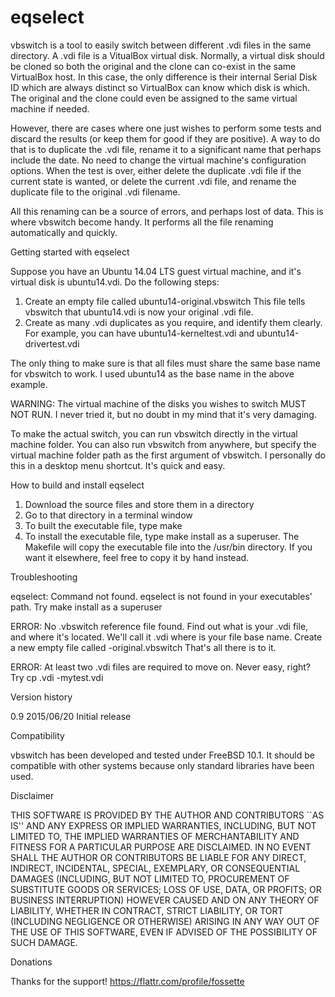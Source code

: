 # eqselect

vbswitch is a tool to easily switch between different .vdi files
in the same directory.  A .vdi file is a VitualBox virtual disk.
Normally, a virtual disk should be cloned so both the original and
the clone can co-exist in the same VirtualBox host.  In this case,
the only difference is their internal Serial Disk ID which are
always distinct so VirtualBox can know which disk is which.  The
original and the clone could even be assigned to the same virtual
machine if needed.

However, there are cases where one just wishes to perform some tests
and discard the results (or keep them for good if they are positive).
A way to do that is to duplicate the .vdi file, rename it to a
significant name that perhaps include the date.  No need to change
the virtual machine's configuration options.  When the test is over,
either delete the duplicate .vdi file if the current state is wanted,
or delete the current .vdi file, and rename the duplicate file to the
original .vdi filename.

All this renaming can be a source of errors, and perhaps lost of data.
This is where vbswitch become handy.  It performs all the file
renaming automatically and quickly.

Getting started with eqselect

Suppose you have an Ubuntu 14.04 LTS guest virtual machine, and it's
virtual disk is ubuntu14.vdi.  Do the following steps:
1) Create an empty file called ubuntu14-original.vbswitch  This file
tells vbswitch that ubuntu14.vdi is now your original .vdi file.
2) Create as many .vdi duplicates as you require, and identify them
clearly.  For example, you can have ubuntu14-kerneltest.vdi and
ubuntu14-drivertest.vdi

The only thing to make sure is that all files must share the same
base name for vbswitch to work.  I used ubuntu14 as the base name
in the above example.

WARNING: The virtual machine of the disks you wishes to switch
MUST NOT RUN.  I never tried it, but no doubt in my mind that it's
very damaging.

To make the actual switch, you can run vbswitch directly in the
virtual machine folder.  You can also run vbswitch from anywhere,
but specify the virtual machine folder path as the first argument
of vbswitch.  I personally do this in a desktop menu shortcut.
It's quick and easy.

How to build and install eqselect

1) Download the source files and store them in a directory
2) Go to that directory in a terminal window
3) To built the executable file, type make
4) To install the executable file, type make install as a
superuser.  The Makefile will copy the executable file into the
/usr/bin directory.  If you want it elsewhere, feel free to copy
it by hand instead.

Troubleshooting

eqselect: Command not found.
eqselect is not found in your executables' path.  Try make install
as a superuser

ERROR: No .vbswitch reference file found.
Find out what is your .vdi file, and where it's located.  We'll
call it <base-name>.vdi where <base-name> is your file base name.
Create a new empty file called <base-name>-original.vbswitch
That's all there is to it.

ERROR: At least two .vdi files are required to move on.
Never easy, right?  Try cp <base-name>.vdi <base-name>-mytest.vdi

Version history

0.9       2015/06/20     Initial release

Compatibility

vbswitch has been developed and tested under FreeBSD 10.1.
It should be compatible with other systems because only standard
libraries have been used.

Disclaimer

THIS SOFTWARE IS PROVIDED BY THE AUTHOR AND CONTRIBUTORS ``AS IS''
AND ANY EXPRESS OR IMPLIED WARRANTIES, INCLUDING, BUT NOT LIMITED TO,
THE IMPLIED WARRANTIES OF MERCHANTABILITY AND FITNESS FOR A PARTICULAR
PURPOSE ARE DISCLAIMED. IN NO EVENT SHALL THE AUTHOR OR CONTRIBUTORS
BE LIABLE FOR ANY DIRECT, INDIRECT, INCIDENTAL, SPECIAL, EXEMPLARY,
OR CONSEQUENTIAL DAMAGES (INCLUDING, BUT NOT LIMITED TO, PROCUREMENT
OF SUBSTITUTE GOODS OR SERVICES; LOSS OF USE, DATA, OR PROFITS; OR
BUSINESS INTERRUPTION) HOWEVER CAUSED AND ON ANY THEORY OF LIABILITY,
WHETHER IN CONTRACT, STRICT LIABILITY, OR TORT (INCLUDING NEGLIGENCE
OR OTHERWISE) ARISING IN ANY WAY OUT OF THE USE OF THIS SOFTWARE,
EVEN IF ADVISED OF THE POSSIBILITY OF SUCH DAMAGE.

Donations

Thanks for the support!
https://flattr.com/profile/fossette